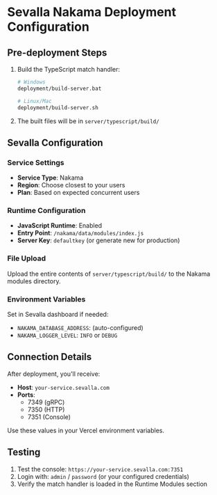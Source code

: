 # Sevalla Nakama Deployment Configuration

## Pre-deployment Steps

1. Build the TypeScript match handler:
   ```bash
   # Windows
   deployment/build-server.bat
   
   # Linux/Mac  
   deployment/build-server.sh
   ```

2. The built files will be in `server/typescript/build/`

## Sevalla Configuration

### Service Settings
- **Service Type**: Nakama
- **Region**: Choose closest to your users
- **Plan**: Based on expected concurrent users

### Runtime Configuration
- **JavaScript Runtime**: Enabled
- **Entry Point**: `/nakama/data/modules/index.js`
- **Server Key**: `defaultkey` (or generate new for production)

### File Upload
Upload the entire contents of `server/typescript/build/` to the Nakama modules directory.

### Environment Variables
Set in Sevalla dashboard if needed:
- `NAKAMA_DATABASE_ADDRESS`: (auto-configured)
- `NAKAMA_LOGGER_LEVEL`: `INFO` or `DEBUG`

## Connection Details

After deployment, you'll receive:
- **Host**: `your-service.sevalla.com`
- **Ports**: 
  - 7349 (gRPC)
  - 7350 (HTTP)
  - 7351 (Console)

Use these values in your Vercel environment variables.

## Testing

1. Test the console: `https://your-service.sevalla.com:7351`
2. Login with: `admin` / `password` (or your configured credentials)
3. Verify the match handler is loaded in the Runtime Modules section